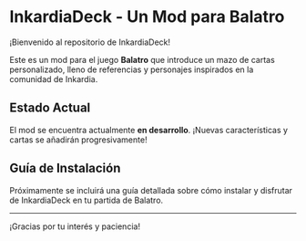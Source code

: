 # InkardiaDeck - Un Mod para Balatro

¡Bienvenido al repositorio de InkardiaDeck!

Este es un mod para el juego **Balatro** que introduce un mazo de cartas personalizado, lleno de referencias y personajes inspirados en la comunidad de Inkardia.

## Estado Actual

El mod se encuentra actualmente **en desarrollo**. ¡Nuevas características y cartas se añadirán progresivamente!

## Guía de Instalación

Próximamente se incluirá una guía detallada sobre cómo instalar y disfrutar de InkardiaDeck en tu partida de Balatro.

---

¡Gracias por tu interés y paciencia!



